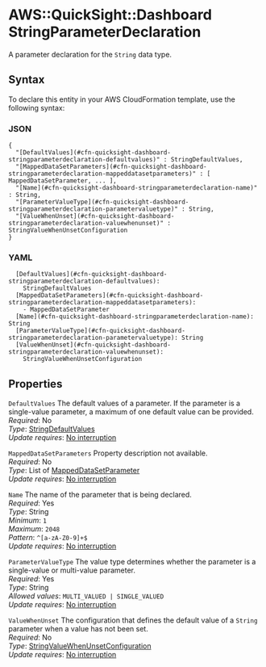 # AWS::QuickSight::Dashboard StringParameterDeclaration<a name="aws-properties-quicksight-dashboard-stringparameterdeclaration"></a>

A parameter declaration for the `String` data type\.

## Syntax<a name="aws-properties-quicksight-dashboard-stringparameterdeclaration-syntax"></a>

To declare this entity in your AWS CloudFormation template, use the following syntax:

### JSON<a name="aws-properties-quicksight-dashboard-stringparameterdeclaration-syntax.json"></a>

```
{
  "[DefaultValues](#cfn-quicksight-dashboard-stringparameterdeclaration-defaultvalues)" : StringDefaultValues,
  "[MappedDataSetParameters](#cfn-quicksight-dashboard-stringparameterdeclaration-mappeddatasetparameters)" : [ MappedDataSetParameter, ... ],
  "[Name](#cfn-quicksight-dashboard-stringparameterdeclaration-name)" : String,
  "[ParameterValueType](#cfn-quicksight-dashboard-stringparameterdeclaration-parametervaluetype)" : String,
  "[ValueWhenUnset](#cfn-quicksight-dashboard-stringparameterdeclaration-valuewhenunset)" : StringValueWhenUnsetConfiguration
}
```

### YAML<a name="aws-properties-quicksight-dashboard-stringparameterdeclaration-syntax.yaml"></a>

```
  [DefaultValues](#cfn-quicksight-dashboard-stringparameterdeclaration-defaultvalues):
    StringDefaultValues
  [MappedDataSetParameters](#cfn-quicksight-dashboard-stringparameterdeclaration-mappeddatasetparameters):
    - MappedDataSetParameter
  [Name](#cfn-quicksight-dashboard-stringparameterdeclaration-name): String
  [ParameterValueType](#cfn-quicksight-dashboard-stringparameterdeclaration-parametervaluetype): String
  [ValueWhenUnset](#cfn-quicksight-dashboard-stringparameterdeclaration-valuewhenunset):
    StringValueWhenUnsetConfiguration
```

## Properties<a name="aws-properties-quicksight-dashboard-stringparameterdeclaration-properties"></a>

`DefaultValues` <a name="cfn-quicksight-dashboard-stringparameterdeclaration-defaultvalues"></a>
The default values of a parameter\. If the parameter is a single\-value parameter, a maximum of one default value can be provided\.  
_Required_: No  
_Type_: [StringDefaultValues](aws-properties-quicksight-dashboard-stringdefaultvalues.md)  
_Update requires_: [No interruption](https://docs.aws.amazon.com/AWSCloudFormation/latest/UserGuide/using-cfn-updating-stacks-update-behaviors.html#update-no-interrupt)

`MappedDataSetParameters` <a name="cfn-quicksight-dashboard-stringparameterdeclaration-mappeddatasetparameters"></a>
Property description not available\.  
_Required_: No  
_Type_: List of [MappedDataSetParameter](aws-properties-quicksight-dashboard-mappeddatasetparameter.md)  
_Update requires_: [No interruption](https://docs.aws.amazon.com/AWSCloudFormation/latest/UserGuide/using-cfn-updating-stacks-update-behaviors.html#update-no-interrupt)

`Name` <a name="cfn-quicksight-dashboard-stringparameterdeclaration-name"></a>
The name of the parameter that is being declared\.  
_Required_: Yes  
_Type_: String  
_Minimum_: `1`  
_Maximum_: `2048`  
_Pattern_: `^[a-zA-Z0-9]+$`  
_Update requires_: [No interruption](https://docs.aws.amazon.com/AWSCloudFormation/latest/UserGuide/using-cfn-updating-stacks-update-behaviors.html#update-no-interrupt)

`ParameterValueType` <a name="cfn-quicksight-dashboard-stringparameterdeclaration-parametervaluetype"></a>
The value type determines whether the parameter is a single\-value or multi\-value parameter\.  
_Required_: Yes  
_Type_: String  
_Allowed values_: `MULTI_VALUED | SINGLE_VALUED`  
_Update requires_: [No interruption](https://docs.aws.amazon.com/AWSCloudFormation/latest/UserGuide/using-cfn-updating-stacks-update-behaviors.html#update-no-interrupt)

`ValueWhenUnset` <a name="cfn-quicksight-dashboard-stringparameterdeclaration-valuewhenunset"></a>
The configuration that defines the default value of a `String` parameter when a value has not been set\.  
_Required_: No  
_Type_: [StringValueWhenUnsetConfiguration](aws-properties-quicksight-dashboard-stringvaluewhenunsetconfiguration.md)  
_Update requires_: [No interruption](https://docs.aws.amazon.com/AWSCloudFormation/latest/UserGuide/using-cfn-updating-stacks-update-behaviors.html#update-no-interrupt)
